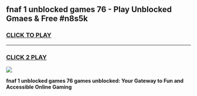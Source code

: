 
## fnaf 1 unblocked games 76 - Play Unblocked Gmaes & Free #n8s5k
<h3>
<a href="https://premium.freeplayer.one?title=fnaf_1_unblocked_games_76&ref=03M">CLICK TO PLAY</a></h3>
<hr>

<h3>
<a href="https://premium.freeplayer.one?title=fnaf_1_unblocked_games_76&ref=03M">CLICK 2 PLAY</a>
  
</h3>

<a href="https://premium.freeplayer.one?title=fnaf_1_unblocked_games_76&ref=03M"><img src="https://clearcache.store/games.png"></a>


**fnaf 1 unblocked games 76 games unblocked: Your Gateway to Fun and Accessible Online Gaming**
